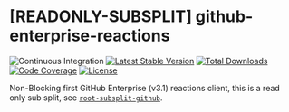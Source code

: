 # [READONLY-SUBSPLIT] github-enterprise-reactions


![Continuous Integration](https://github.com/php-api-clients/github-enterprise-reactions/workflows/Continuous%20Integration/badge.svg)
[![Latest Stable Version](https://poser.pugx.org/api-clients/github-enterprise-reactions/v/stable.png)](https://packagist.org/packages/api-clients/github-enterprise-reactions)
[![Total Downloads](https://poser.pugx.org/api-clients/github-enterprise-reactions/downloads.png)](https://packagist.org/packages/api-clients/github-enterprise-reactions)
[![Code Coverage](https://scrutinizer-ci.com/g/php-api-clients/github-enterprise-reactions/badges/coverage.png?b==)](https://scrutinizer-ci.com/g/php-api-clients/github-enterprise-reactions/?branch=)
[![License](https://poser.pugx.org/api-clients/github-enterprise-reactions/license.png)](https://packagist.org/packages/api-clients/github-enterprise-reactions)

Non-Blocking first GitHub Enterprise (v3.1) reactions client, this is a read only sub split, see [`root-subsplit-github`](https://github.com/php-api-clients/root-subsplit-github).

